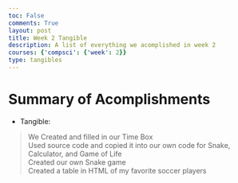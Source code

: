 ```yaml
---
toc: False
comments: True
layout: post
title: Week 2 Tangible
description: A list of everything we acomplished in week 2
courses: {'compsci': {'week': 2}}
type: tangibles
---
```


# Summary of Acomplishments 

- Tangible:
> We Created and filled in our Time Box <br>
> Used source code and copied it into our own code for Snake, Calculator, and Game of Life <br>
> Created our own Snake game <br>
> Created a table in HTML of my favorite soccer players <br>
